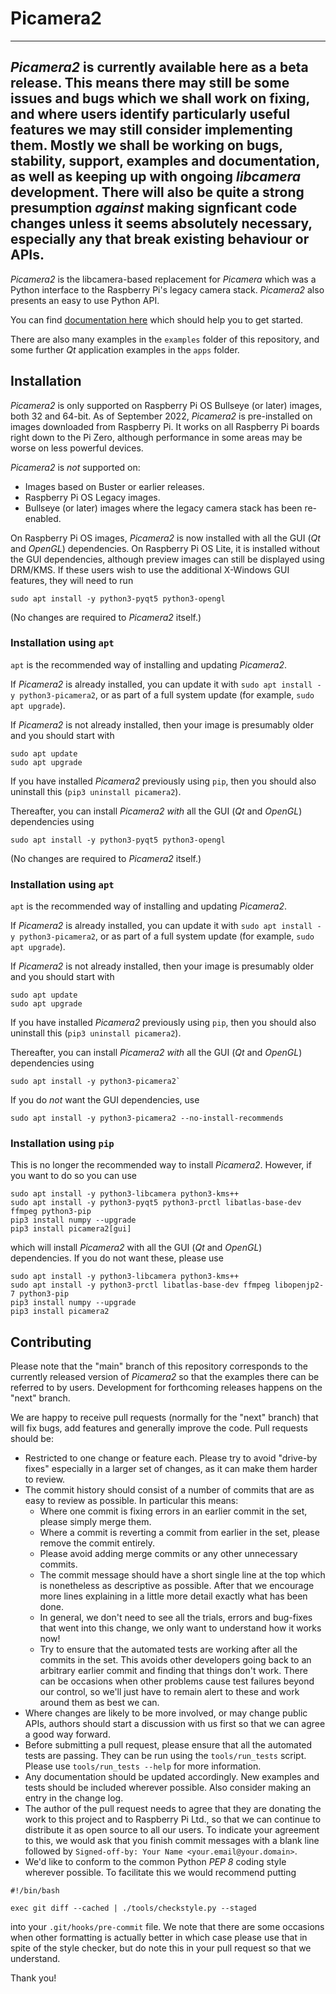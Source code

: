 # Picamera2

---
*Picamera2* is currently available here as a beta release. This means there may still be some issues and bugs which we shall work on fixing, and where users identify particularly useful features we may still consider implementing them. Mostly we shall be working on bugs, stability, support, examples and documentation, as well as keeping up with ongoing _libcamera_ development. There will also be quite a strong presumption _against_ making signficant code changes unless it seems absolutely necessary, especially any that break existing behaviour or APIs.
---

*Picamera2* is the libcamera-based replacement for *Picamera* which was a Python interface to the Raspberry Pi's legacy camera stack. *Picamera2* also presents an easy to use Python API.

You can find [documentation here](https://datasheets.raspberrypi.com/camera/picamera2-manual.pdf) which should help you to get started.

There are also many examples in the `examples` folder of this repository, and some further _Qt_ application examples in the `apps` folder.

## Installation

_Picamera2_ is only supported on Raspberry Pi OS Bullseye (or later) images, both 32 and 64-bit. As of September 2022, _Picamera2_ is pre-installed on images downloaded from Raspberry Pi. It works on all Raspberry Pi boards right down to the Pi Zero, although performance in some areas may be worse on less powerful devices.

_Picamera2_ is _not_ supported on:

* Images based on Buster or earlier releases.
* Raspberry Pi OS Legacy images.
* Bullseye (or later) images where the legacy camera stack has been re-enabled.

On Raspberry Pi OS images, _Picamera2_ is now installed with all the GUI (_Qt_ and _OpenGL_) dependencies. On Raspberry Pi OS Lite, it is installed without the GUI dependencies, although preview images can still be displayed using DRM/KMS. If these users wish to use the additional X-Windows GUI features, they will need to run
```
sudo apt install -y python3-pyqt5 python3-opengl
```
(No changes are required to _Picamera2_ itself.)

### Installation using `apt`

`apt` is the recommended way of installing and updating _Picamera2_.

If _Picamera2_ is already installed, you can update it with `sudo apt install -y python3-picamera2`, or as part of a full system update (for example, `sudo apt upgrade`).

If _Picamera2_ is not already installed, then your image is presumably older and you should start with
```
sudo apt update
sudo apt upgrade
```
If you have installed _Picamera2_ previously using `pip`, then you should also uninstall this (`pip3 uninstall picamera2`).

Thereafter, you can install _Picamera2_ _with_ all the GUI (_Qt_ and _OpenGL_) dependencies using

```
sudo apt install -y python3-pyqt5 python3-opengl
```
(No changes are required to _Picamera2_ itself.)

### Installation using `apt`

`apt` is the recommended way of installing and updating _Picamera2_.

If _Picamera2_ is already installed, you can update it with `sudo apt install -y python3-picamera2`, or as part of a full system update (for example, `sudo apt upgrade`).

If _Picamera2_ is not already installed, then your image is presumably older and you should start with
```
sudo apt update
sudo apt upgrade
```
If you have installed _Picamera2_ previously using `pip`, then you should also uninstall this (`pip3 uninstall picamera2`).

Thereafter, you can install _Picamera2_ _with_ all the GUI (_Qt_ and _OpenGL_) dependencies using
```
sudo apt install -y python3-picamera2`
```
If you do _not_ want the GUI dependencies, use
```
sudo apt install -y python3-picamera2 --no-install-recommends
```

### Installation using `pip`

This is no longer the recommended way to install _Picamera2_. However, if you want to do so you can use
```
sudo apt install -y python3-libcamera python3-kms++
sudo apt install -y python3-pyqt5 python3-prctl libatlas-base-dev ffmpeg python3-pip
pip3 install numpy --upgrade
pip3 install picamera2[gui]
```
which will install _Picamera2_ with all the GUI (_Qt_ and _OpenGL_) dependencies. If you do not want these, please use
```
sudo apt install -y python3-libcamera python3-kms++
sudo apt install -y python3-prctl libatlas-base-dev ffmpeg libopenjp2-7 python3-pip
pip3 install numpy --upgrade
pip3 install picamera2
```

## Contributing

Please note that the "main" branch of this repository corresponds to the currently released version of _Picamera2_ so that the examples there can be referred to by users. Development for forthcoming releases happens on the "next" branch.

We are happy to receive pull requests (normally for the "next" branch) that will fix bugs, add features and generally improve the code. Pull requests should be:

- Restricted to one change or feature each. Please try to avoid "drive-by fixes" especially in a larger set of changes, as it can make them harder to review.
- The commit history should consist of a number of commits that are as easy to review as possible. In particular this means:
  - Where one commit is fixing errors in an earlier commit in the set, please simply merge them.
  - Where a commit is reverting a commit from earlier in the set, please remove the commit entirely.
  - Please avoid adding merge commits or any other unnecessary commits.
  - The commit message should have a short single line at the top which is nonetheless as descriptive as possible. After that we encourage more lines explaining in a little more detail exactly what has been done.
  - In general, we don't need to see all the trials, errors and bug-fixes that went into this change, we only want to understand how it works now!
  - Try to ensure that the automated tests are working after all the commits in the set. This avoids other developers going back to an arbitrary earlier commit and finding that things don't work. There can be occasions when other problems cause test failures beyond our control, so we'll just have to remain alert to these and work around them as best we can.
- Where changes are likely to be more involved, or may change public APIs, authors should start a discussion with us first so that we can agree a good way forward.
- Before submitting a pull request, please ensure that all the automated tests are passing. They can be run using the `tools/run_tests` script. Please use `tools/run_tests --help` for more information.
- Any documentation should be updated accordingly. New examples and tests should be included wherever possible. Also consider making an entry in the change log.
- The author of the pull request needs to agree that they are donating the work to this project and to Raspberry Pi Ltd., so that we can continue to distribute it as open source to all our users. To indicate your agreement to this, we would ask that you finish commit messages with a blank line followed by `Signed-off-by: Your Name <your.email@your.domain>`.
- We'd like to conform to the common Python _PEP 8_ coding style wherever possible. To facilitate this we would recommend putting
```
#!/bin/bash

exec git diff --cached | ./tools/checkstyle.py --staged
```
into your `.git/hooks/pre-commit` file. We note that there are some occasions when other formatting is actually better in which case please use that in spite of the style checker, but do note this in your pull request so that we understand.

Thank you!
